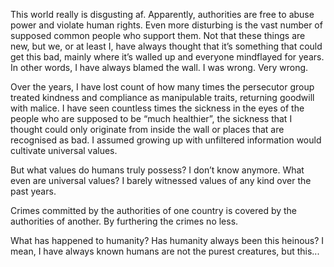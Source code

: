 This world really is disgusting af.
Apparently, authorities are free to abuse power and violate human rights. Even more disturbing is the vast number of supposed common people who support them. Not that these things are new, but we, or at least I, have always thought that it’s something that could get this bad, mainly where it’s walled up and everyone mindflayed for years. In other words, I have always blamed the wall. I was wrong. Very wrong.

Over the years, I have lost count of how many times the persecutor group treated kindness and compliance as manipulable traits, returning goodwill with malice. I have seen countless times the sickness in the eyes of the people who are supposed to be “much healthier”, the sickness that I thought could only originate from inside the wall or places that are recognised as bad. I assumed growing up with unfiltered information would cultivate universal values.

But what values do humans truly possess? I don’t know anymore. What even are universal values? I barely witnessed values of any kind over the past years.

Crimes committed by the authorities of one country is covered by the authorities of another. By furthering the crimes no less.

What has happened to humanity? Has humanity always been this heinous? I mean, I have always known humans are not the purest creatures, but this...
